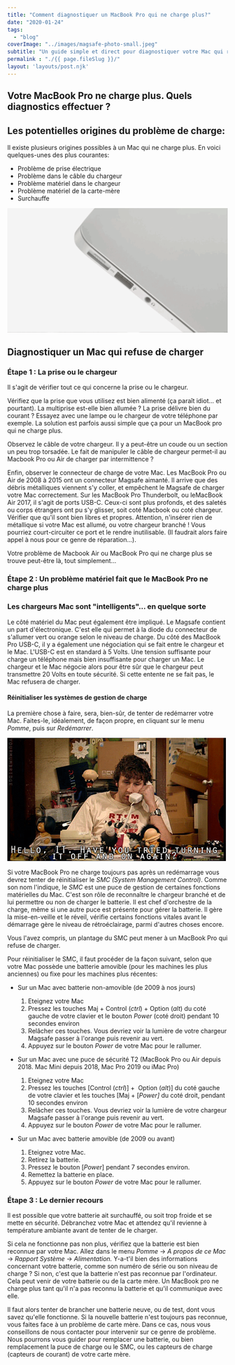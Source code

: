 ```yaml
---
title: "Comment diagnostiquer un MacBook Pro qui ne charge plus?"
date: "2020-01-24"
tags:  
  - "blog"
coverImage: "../images/magsafe-photo-small.jpeg"
subtitle: "Un guide simple et direct pour diagnostiquer votre Mac qui refuse de charger."
permalink : "./{{ page.fileSlug }}/"
layout: 'layouts/post.njk'
---
```


## Votre MacBook Pro ne charge plus. Quels diagnostics effectuer ?

## Les potentielles origines du problème de charge:

Il existe plusieurs origines possibles à un Mac qui ne charge plus. En voici quelques-unes des plus courantes:

- Problème de prise électrique
- Problème dans le câble du chargeur
- Problème matériel dans le chargeur
- Problème matériel de la carte-mère
- Surchauffe

![](images/mac-charge.gif)

## Diagnostiquer un Mac qui refuse de charger

### Étape 1 : La prise ou le chargeur

Il s'agit de vérifier tout ce qui concerne la prise ou le chargeur.

Vérifiez que la prise que vous utilisez est bien alimenté (ça paraît idiot... et pourtant). La multiprise est-elle bien allumée ? La prise délivre bien du courant ? Essayez avec une lampe ou le chargeur de votre téléphone par exemple. La solution est parfois aussi simple que ça pour un MacBook pro qui ne charge plus.

Observez le câble de votre chargeur. Il y a peut-être un coude ou un section un peu trop torsadée. Le fait de manipuler le câble de chargeur permet-il au Macbook Pro ou Air de charger par intermittence ?

Enfin, observer le connecteur de charge de votre Mac. Les MacBook Pro ou Air de 2008 à 2015 ont un connecteur Magsafe aimanté. Il arrive que des débris métalliques viennent s'y coller, et empêchent le Magsafe de charger votre Mac correctement. Sur les MacBook Pro Thunderbolt, ou leMacBook Air 2017, il s'agit de ports USB-C. Ceux-ci sont plus profonds, et des saletés ou corps étrangers ont pu s'y glisser, soit coté Macbook ou coté chargeur. Vérifier que qu'il sont bien libres et propres. Attention, n'insérer rien de métallique si votre Mac est allumé, ou votre chargeur branché ! Vous pourriez court-circuiter ce port et le rendre inutilisable. (Il faudrait alors faire appel à nous pour ce genre de réparation...).

Votre problème de Macbook Air ou MacBook Pro qui ne charge plus se trouve peut-être là, tout simplement...

### Étape 2 : Un problème matériel fait que le MacBook Pro ne charge plus

### Les chargeurs Mac sont "intelligents"... en quelque sorte

Le côté matériel du Mac peut également être impliqué. Le Magsafe contient un part d'électronique. C'est elle qui permet à la diode du connecteur de s'allumer vert ou orange selon le niveau de charge. Du côté des MacBook Pro USB-C, il y a également une négociation qui se fait entre le chargeur et le Mac. L'USB-C est en standard à 5 Volts. Une tension suffisante pour charge un téléphone mais bien insuffisante pour charger un Mac. Le chargeur et le Mac négocie alors pour être sûr que le chargeur peut transmettre 20 Volts en toute sécurité. Si cette entente ne se fait pas, le Mac refusera de charger.

#### Réinitialiser les systèmes de gestion de charge

La première chose à faire, sera, bien-sûr, de tenter de redémarrer votre Mac. Faites-le, idéalement, de façon propre, en cliquant sur le menu _Pomme_, puis sur _Redémarrer_.

![](images/IT-crowd.gif)


Si votre MacBook Pro ne charge toujours pas après un redémarrage vous devrez tenter de réinitialiser le _SMC (System Management Control)_. Comme son nom l'indique, le _SMC_ est une puce de gestion de certaines fonctions matérielles du Mac. C'est son rôle de reconnaître le chargeur branché et de lui permettre ou non de charger le batterie. Il est chef d'orchestre de la charge, même si une autre puce est présente pour gérer la batterie. Il gère la mise-en-veille et le réveil, vérifie certains fonctions vitales avant le démarrage gère le niveau de rétroéclairage, parmi d'autres choses encore.

Vous l'avez compris, un plantage du SMC peut mener à un MacBook Pro qui refuse de charger.

Pour réinitialiser le SMC, il faut procéder de la façon suivant, selon que votre Mac possède une batterie amovible (pour les machines les plus anciennes) ou fixe pour les machines plus récentes:

- Sur un Mac avec batterie non-amovible (de 2009 à nos jours)
    1. Eteignez votre Mac
    2. Pressez les touches Maj + Control (_ctrl_) + Option (_alt_) du coté gauche de votre clavier et le bouton _Power_ (coté droit) pendant 10 secondes environ
    3. Relâcher ces touches. Vous devriez voir la lumière de votre chargeur Magsafe passer à l'orange puis revenir au vert.
    4. Appuyez sur le bouton _Power_ de votre Mac pour le rallumer.

- Sur un Mac avec une puce de sécurité T2 (MacBook Pro ou Air depuis 2018. Mac Mini depuis 2018, Mac Pro 2019 ou iMac Pro)
    1. Eteignez votre Mac
    2. Pressez les touches \[Control (_ctrl_)\] +  Option (_alt_)\] du coté gauche de votre clavier et les touches \[Maj + \[_Power\]_ du coté droit, pendant 10 secondes environ
    3. Relâcher ces touches. Vous devriez voir la lumière de votre chargeur Magsafe passer à l'orange puis revenir au vert.
    4. Appuyez sur le bouton _Power_ de votre Mac pour le rallumer.

- Sur un Mac avec batterie amovible (de 2009 ou avant)
    1. Eteignez votre Mac.
    2. Retirez la batterie.
    3. Pressez le bouton \[_Power_\] pendant 7 secondes environ.
    4. Remettez la batterie en place.
    5. Appuyez sur le bouton _Power_ de votre Mac pour le rallumer.

### Étape 3 : Le dernier recours

Il est possible que votre batterie ait surchauffé, ou soit trop froide et se mette en sécurité. Débranchez votre Mac et attendez qu'il revienne à température ambiante avant de tenter de le charger.

Si cela ne fonctionne pas non plus, vérifiez que la batterie est bien reconnue par votre Mac. Allez dans le menu _Pomme_ -> _A propos de ce Mac_ -> _Rapport Système_ -> _Alimentation._ Y-a-t'il bien des informations concernant votre batterie, comme son numéro de série ou son niveau de charge ? Si non, c'est que la batterie n'est pas reconnue par l'ordinateur. Cela peut venir de votre batterie ou de la carte mère. Un MacBook pro ne charge plus tant qu'il n'a pas reconnu la batterie et qu'il communique avec elle.

Il faut alors tenter de brancher une batterie neuve, ou de test, dont vous savez qu'elle fonctionne. Si la nouvelle batterie n'est toujours pas reconnue, vous faites face à un problème de carte mère. Dans ce cas, nous vous conseillons de nous contacter pour intervenir sur ce genre de problème. Nous pourrons vous guider pour remplacer une batterie, ou bien remplacement la puce de charge ou le SMC, ou les capteurs de charge (capteurs de courant) de votre carte mère.
